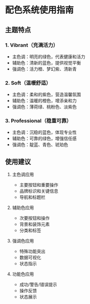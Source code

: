 # 配色系统使用指南

## 主题特点

### 1. Vibrant（充满活力）
- 主色调：明亮的绿色，代表健康和活力
- 辅助色：清新的蓝色，提供视觉平衡
- 强调色：活力橙、梦幻紫、清新青

### 2. Soft（温暖舒适）
- 主色调：柔和的紫色，营造温馨氛围
- 辅助色：温暖的橙色，增添亲和力
- 强调色：薄荷绿、桃粉色、淡紫色

### 3. Professional（稳重可靠）
- 主色调：沉稳的蓝色，体现专业性
- 辅助色：可靠的绿色，增强信任感
- 强调色：靛蓝、青色、琥珀色

## 使用建议

1. 主色调应用
   - 主要按钮和重要操作
   - 品牌标识和关键信息
   - 导航和标题栏

2. 辅助色应用
   - 次要按钮和操作
   - 背景和装饰元素
   - 分类和标签

3. 强调色应用
   - 特殊功能突出
   - 数据可视化
   - 状态指示

4. 功能色应用
   - 成功/警告/错误提示
   - 操作反馈
   - 状态展示 